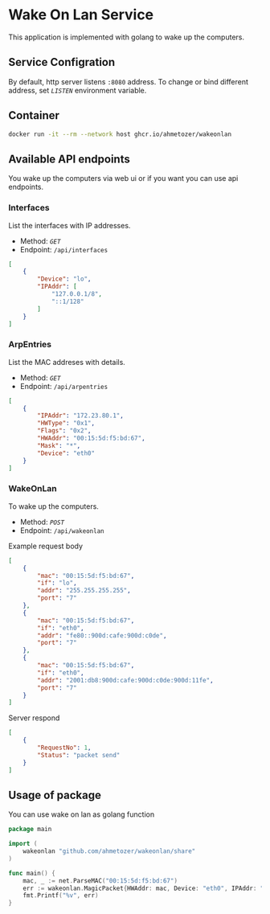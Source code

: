 # Wake On Lan Service

This application is implemented with golang to wake up the computers.

## Service Configration

By default, http server listens `:8080` address.
To change or bind different address, set *`LISTEN`* environment variable.

## Container

```bash
docker run -it --rm --network host ghcr.io/ahmetozer/wakeonlan
```

## Available API endpoints

You wake up the computers via web ui or if you want you can
use api endpoints.

### Interfaces

List the interfaces with IP addresses.

- Method: *`GET`*
- Endpoint: `/api/interfaces`

```json
[
    {
        "Device": "lo",
        "IPAddr": [
            "127.0.0.1/8",
            "::1/128"
        ]
    }
]
```

### ArpEntries

List the MAC addreses with details.

- Method: *`GET`*
- Endpoint: `/api/arpentries`

```json
[
    {
        "IPAddr": "172.23.80.1",
        "HWType": "0x1",
        "Flags": "0x2",
        "HWAddr": "00:15:5d:f5:bd:67",
        "Mask": "*",
        "Device": "eth0"
    }
]
```

### WakeOnLan

To wake up the computers.

- Method: *`POST`*
- Endpoint: `/api/wakeonlan`

Example request body

```json
[
    {
        "mac": "00:15:5d:f5:bd:67",
        "if": "lo",
        "addr": "255.255.255.255",
        "port": "7"
    },
    {
        "mac": "00:15:5d:f5:bd:67",
        "if": "eth0",
        "addr": "fe80::900d:cafe:900d:c0de",
        "port": "7"
    },
    {
        "mac": "00:15:5d:f5:bd:67",
        "if": "eth0",
        "addr": "2001:db8:900d:cafe:900d:c0de:900d:11fe",
        "port": "7"
    }
]

```

Server respond

```json
[
    {
        "RequestNo": 1,
        "Status": "packet send"
    }
]
```

## Usage of package

You can use wake on lan as golang function

```go
package main

import (
    wakeonlan "github.com/ahmetozer/wakeonlan/share"
)

func main() {
    mac, _ := net.ParseMAC("00:15:5d:f5:bd:67")
    err := wakeonlan.MagicPacket{HWAddr: mac, Device: "eth0", IPAddr: "255.255.255.255", Port: "7"}.SendMagicPacket()
    fmt.Printf("%v", err)
}
```
